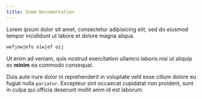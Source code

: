 ```yaml
---
title: Some Documentation
---
```

Lorem ipsum dolor sit amet, consectetur adipisicing elit, sed do eiusmod
tempor incididunt ut labore et dolore magna aliqua. 

```python
wefjowjefo oiwjef oij
```
Ut enim ad veniam, quis nostrud exercitation ullamco laboris nisi ut aliquip ex **minim** ea commodo
consequat. 

Duis aute irure dolor in reprehenderit in voluptate velit esse
cillum dolore eu fugiat nulla `pariatur`. Excepteur sint occaecat cupidatat non
proident, sunt in culpa qui officia deserunt mollit anim id est laborum.